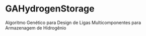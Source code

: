 # GAHydrogenStorage
Algoritmo Genético para Design de Ligas Multicomponentes para Armazenagem de Hidrogênio
